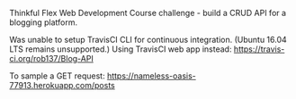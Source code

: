 Thinkful Flex Web Development Course challenge - build a CRUD API for a blogging platform.

Was unable to setup TravisCI CLI for continuous integration. (Ubuntu 16.04 LTS remains unsupported.)  Using TravisCI web app instead: https://travis-ci.org/rob137/Blog-API

To sample a GET request:
https://nameless-oasis-77913.herokuapp.com/posts
